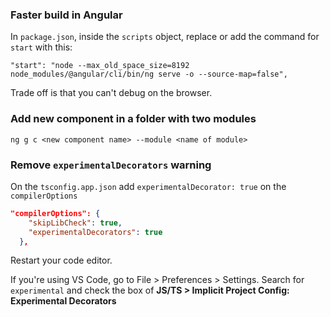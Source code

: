 ### Faster build in Angular

In `package.json`, inside the `scripts` object, replace or add the command for `start` with this:

```"start": "node --max_old_space_size=8192 node_modules/@angular/cli/bin/ng serve -o --source-map=false",```

Trade off is that you can't debug on the browser.

### Add new component in a folder with two modules

```ng g c <new component name> --module <name of module>```

### Remove ```experimentalDecorators``` warning

On the ``tsconfig.app.json`` add ``experimentalDecorator: true`` on the ``compilerOptions``

```json
"compilerOptions": {
    "skipLibCheck": true,
    "experimentalDecorators": true
  },

```

Restart your code editor.

If you're using VS Code, go to File > Preferences > Settings. Search for ``experimental`` and check the box of **JS/TS > Implicit Project Config: Experimental Decorators**
